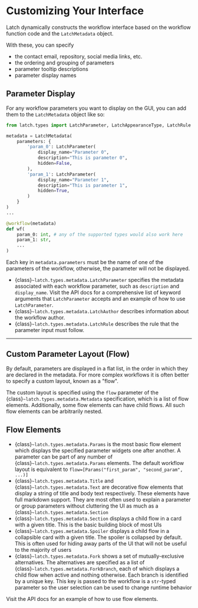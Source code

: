 # Customizing Your Interface

Latch dynamically constructs the workflow interface based on the workflow function code and the `LatchMetadata` object.

With these, you can specify

- the contact email, repository, social media links, etc.
- the ordering and grouping of parameters
- parameter tooltip descriptions
- parameter display names

## Parameter Display

For any workflow parameters you want to display on the GUI, you can add them to the `LatchMetadata` object like so:

```python
from latch.types import LatchParameter, LatchAppearanceType, LatchRule

metadata = LatchMetadata(
    parameters: {
        'param_0': LatchParameter(
            display_name="Parameter 0",
            description="This is parameter 0",
            hidden=False,
        ),
        'param_1': LatchParameter(
            display_name="Parameter 1",
            description="This is parameter 1",
            hidden=True,
        )
    }
)
...

@workflow(metadata)
def wf(
    param_0: int, # any of the supported types would also work here
    param_1: str,
    ...
)
```

Each key in `metadata.parameters` must be the name of one of the parameters of the workflow, otherwise, the parameter will not be displayed.

- {class}`~latch.types.metadata.LatchParameter` specifies the metadata associated with each workflow parameter, such as `description` and `display_name`. Visit the API docs for a comprehensive list of keyword arguments that `LatchParameter` accepts and an example of how to use `LatchParameter`.
- {class}`~latch.types.metadata.LatchAuthor` describes information about the workflow author.
- {class}`~latch.types.metadata.LatchRule` describes the rule that the parameter input must follow.

---

## Custom Parameter Layout (Flow)

By default, parameters are displayed in a flat list, in the order in which they are declared in the metadata. For more complex workflows it is often better to specify a custom layout, known as a "flow".

The custom layout is specified using the `flow` parameter of the {class}`~latch.types.metadata.Metadata` specification, which is a list of flow elements. Additionally, some flow elements can have child flows. All such flow elements can be arbitrarily nested.

## Flow Elements

- {class}`~latch.types.metadata.Params` is the most basic flow element which displays the specified parameter widgets one after another. A parameter can be part of any number of {class}`~latch.types.metadata.Params` elements. The default workflow layout is equivalent to `flow=[Params("first_param", "second_param", ...)]`
- {class}`~latch.types.metadata.Title` and {class}`~latch.types.metadata.Text` are decorative flow elements that display a string of title and body text respectively. These elements have full markdown support. They are most often used to explain a parameter or group parameters without cluttering the UI as much as a {class}`~latch.types.metadata.Section`
- {class}`~latch.types.metadata.Section` displays a child flow in a card with a given title. This is the basic building block of most UIs
- {class}`~latch.types.metadata.Spoiler` displays a child flow in a collapsible card with a given title. The spoiler is collapsed by default. This is often used for hiding away parts of the UI that will not be useful to the majority of users
- {class}`~latch.types.metadata.Fork` shows a set of mutually-exclusive alternatives. The alternatives are specified as a list of {class}`~latch.types.metadata.ForkBranch`, each of which displays a child flow when active and nothing otherwise. Each branch is identified by a unique key. This key is passed to the workflow is a `str`-typed parameter so the user selection can be used to change runtime behavior

Visit the API docs for an example of how to use flow elements.
